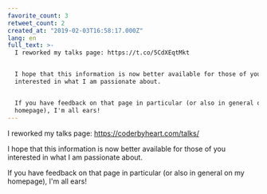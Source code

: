 ```yaml
---
favorite_count: 3
retweet_count: 2
created_at: "2019-02-03T16:58:17.000Z"
lang: en
full_text: >-
  I reworked my talks page: https://t.co/5CdXEqtMkt


  I hope that this information is now better available for those of you
  interested in what I am passionate about. 


  If you have feedback on that page in particular (or also in general on my
  homepage), I'm all ears!
---
```


I reworked my talks page: <https://coderbyheart.com/talks/>

I hope that this information is now better available for those of you interested
in what I am passionate about.

If you have feedback on that page in particular (or also in general on my
homepage), I'm all ears!
